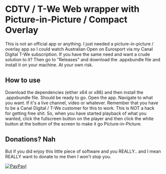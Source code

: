 # CDTV / T-We Web wrapper with Picture-in-Picture / Compact Overlay

This is not an official app or anything. I just needed a picture-in-picture / overlay app so I could watch Australian Open on Eurosport via my Canal Digital T-We subscription. If you have the same need and want a crude solution to it? Then go to "Releases" and download the .appxbundle file and install it on your machine. At your own risk.

## How to use

Download the dependencies (either x64 or x86) and then install the .appxbundle file. Should be ready to go. Open the app. Navigate to what you want. If it's a live channel, video or whatever. Remember that you have to be a Canal Digital / T-We customer for this to work. This is NOT a hack for getting free shit. So, when you have started playback of what you wanted, click the fullscreen button on the player and then click the white button at the bottom of the screen to make it go Picture-in-Picture.

## Donations? Nah

But if you did enjoy this little piece of software and you REALLY.. and I mean REALLY want to donate to me then I won't stop you. 

[![PayPayl](https://www.paypalobjects.com/en_US/NO/i/btn/btn_donateCC_LG.gif)](https://www.paypal.com/cgi-bin/webscr?cmd=_s-xclick&hosted_button_id=NSKADA6BUCTQ2E)

